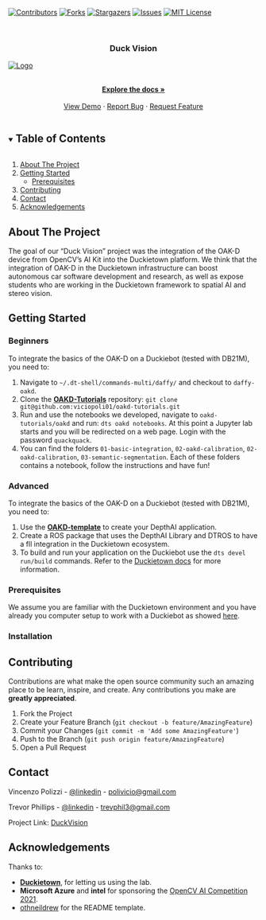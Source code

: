 <!--
*** Thanks for checking out the Best-README-Template. If you have a suggestion
*** that would make this better, please fork the DuckVision and create a pull request
*** or simply open an issue with the tag "enhancement".
*** Thanks again! Now go create something AMAZING! :D
***
***
***
*** To avoid retyping too much info. Do a search and replace for the following:
*** viciopoli01, DuckVision, twitter_handle, email, project_title, The goal of our “Duck Vision” project was the integration of the OAK-D device from OpenCV’s AI Kit into the Duckietown platform. We think that the integration of OAK-D in the Duckietown infrastructure can boost autonomous car software development and research, as well as expose students who are working in the Duckietown framework to spatial AI and stereo vision.
-->



<!-- PROJECT SHIELDS -->
<!--
*** I'm using markdown "reference style" links for readability.
*** Reference links are enclosed in brackets [ ] instead of parentheses ( ).
*** See the bottom of this document for the declaration of the reference variables
*** for contributors-url, forks-url, etc. This is an optional, concise syntax you may use.
*** https://www.markdownguide.org/basic-syntax/#reference-style-links
-->
[![Contributors][contributors-shield]][contributors-url]
[![Forks][forks-shield]][forks-url]
[![Stargazers][stars-shield]][stars-url]
[![Issues][issues-shield]][issues-url]
[![MIT License][license-shield]][license-url]



<!-- PROJECT LOGO -->
<br />
<p align="center">
  <h3 align="center">Duck Vision</h3>
  <a align="center" href="https://github.com/viciopoli01/DuckVision">
    <img src="media/lanef_demo.gif" alt="Logo">

  </a>

  <p align="center">
    <br />
    <a href="https://github.com/viciopoli01/DuckVision"><strong>Explore the docs »</strong></a>
    <br />
    <br />
    <a href="https://github.com/viciopoli01/DuckVision">View Demo</a>
    ·
    <a href="https://github.com/viciopoli01/DuckVision/issues">Report Bug</a>
    ·
    <a href="https://github.com/viciopoli01/DuckVision/issues">Request Feature</a>
  </p>
</p>



<!-- TABLE OF CONTENTS -->
<details open="open">
  <summary><h2 style="display: inline-block">Table of Contents</h2></summary>
  <ol>
    <li>
      <a href="#about-the-project">About The Project</a>
    </li>
    <li>
      <a href="#getting-started">Getting Started</a>
      <ul>
        <li><a href="#prerequisites">Prerequisites</a></li>
      </ul>
    </li>
    <li><a href="#contributing">Contributing</a></li>
    <li><a href="#contact">Contact</a></li>
    <li><a href="#acknowledgements">Acknowledgements</a></li>
  </ol>
</details>



<!-- ABOUT THE PROJECT -->
## About The Project


The goal of our “Duck Vision” project was the integration of the OAK-D device from OpenCV’s AI Kit into the Duckietown platform. We think that the integration of OAK-D in the Duckietown infrastructure can boost autonomous car software development and research, as well as expose students who are working in the Duckietown framework to spatial AI and stereo vision.



<!-- GETTING STARTED -->
## Getting Started

### Beginners

To integrate the basics of the OAK-D on a Duckiebot (tested with DB21M), you need to:

1. Navigate to `~/.dt-shell/commands-multi/daffy/` and checkout to `daffy-oakd`.
2. Clone the [**OAKD-Tutorials**](https://github.com/viciopoli01/oakd-tutorials) repository: 
    `git clone git@github.com:viciopoli01/oakd-tutorials.git`
3. Run and use the notebooks we developed, navigate to `oakd-tutorials/oakd` and run:
    `dts oakd notebooks`.
    At this point a Jupyter lab starts and you will be redirected on a web page. Login with the password `quackquack`. 
4. You can find the folders `01-basic-integration`, `02-oakd-calibration`, `02-oakd-calibration`, `03-semantic-segmentation`. Each of these folders contains a notebook, follow the instructions and have fun!


### Advanced

To integrate the basics of the OAK-D on a Duckiebot (tested with DB21M), you need to:

1. Use the [**OAKD-template**](https://github.com/viciopoli01/oakd-template) to create your DepthAI application.
2. Create a ROS package that uses the DepthAI Library and DTROS to have a fll integration in the Duckietown ecosystem.
3. To build and run your application on the Duckiebot use the `dts devel run/build` commands. Refer to the [Duckietown docs](https://docs.duckietown.org/daffy/opmanual_developer/out/index.html) for more information.


### Prerequisites

We assume you are familiar with the Duckietown environment and you have already you computer setup to work with a Duckiebot as showed [here](https://docs.duckietown.org/daffy/opmanual_duckiebot/out/laptop_setup.html).

### Installation

<!-- CONTRIBUTING -->
## Contributing

Contributions are what make the open source community such an amazing place to be learn, inspire, and create. Any contributions you make are **greatly appreciated**.

1. Fork the Project
2. Create your Feature Branch (`git checkout -b feature/AmazingFeature`)
3. Commit your Changes (`git commit -m 'Add some AmazingFeature'`)
4. Push to the Branch (`git push origin feature/AmazingFeature`)
5. Open a Pull Request



<!-- CONTACT -->
## Contact

Vincenzo Polizzi - [@linkedin](https://www.linkedin.com/in/vincenzo-polizzi-602089146/) - polivicio@gmail.com

Trevor Phillips - [@linkedin](https://www.linkedin.com/in/trevphil/) - trevphil3@gmail.com

Project Link: [DuckVision](https://viciopoli01.github.io/DuckVision/)



<!-- ACKNOWLEDGEMENTS -->
## Acknowledgements
Thanks to:
* [**Duckietown**](https://github.com/duckietown), for letting us using the lab.
* **Microsoft Azure** and **intel** for sponsoring the [OpenCV AI Competition 2021](https://opencv.org/opencv-ai-competition-2021/). 
* [othneildrew](https://github.com/othneildrew/Best-README-Template) for the README template.





<!-- MARKDOWN LINKS & IMAGES -->
<!-- https://www.markdownguide.org/basic-syntax/#reference-style-links -->
[contributors-shield]: https://img.shields.io/github/contributors/viciopoli01/DuckVision.svg?style=for-the-badge
[contributors-url]: https://github.com/viciopoli01/DuckVision/graphs/contributors
[forks-shield]: https://img.shields.io/github/forks/viciopoli01/DuckVision.svg?style=for-the-badge
[forks-url]: https://github.com/viciopoli01/DuckVision/network/members
[stars-shield]: https://img.shields.io/github/stars/viciopoli01/DuckVision.svg?style=for-the-badge
[stars-url]: https://github.com/viciopoli01/DuckVision/stargazers
[issues-shield]: https://img.shields.io/github/issues/viciopoli01/DuckVision.svg?style=for-the-badge
[issues-url]: https://github.com/viciopoli01/DuckVision/issues
[license-shield]: https://img.shields.io/github/license/viciopoli01/DuckVision.svg?style=for-the-badge
[license-url]: https://github.com/viciopoli01/DuckVision/blob/master/LICENSE.txt
